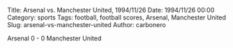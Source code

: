 Title: Arsenal vs. Manchester United, 1994/11/26
Date: 1994/11/26 00:00
Category: sports
Tags: football, football scores, Arsenal, Manchester United
Slug: arsenal-vs-manchester-united
Author: carbonero


Arsenal 0 - 0 Manchester United
